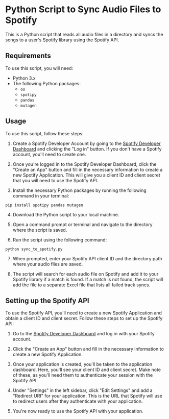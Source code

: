 # Python Script to Sync Audio Files to Spotify

This is a Python script that reads all audio files in a directory and syncs the songs to a user's Spotify library using the Spotify API.

## Requirements

To use this script, you will need:

- Python 3.x
- The following Python packages:
  - `os`
  - `spotipy`
  - `pandas`
  - `mutagen`

## Usage

To use this script, follow these steps:

1. Create a Spotify Developer Account by going to the [Spotify Developer Dashboard](https://developer.spotify.com/dashboard/) and clicking the "Log in" button. If you don't have a Spotify account, you'll need to create one.

2. Once you're logged in to the Spotify Developer Dashboard, click the "Create an App" button and fill in the necessary information to create a new Spotify Application. This will give you a client ID and client secret that you will need to use the Spotify API.

3. Install the necessary Python packages by running the following command in your terminal:

```
pip install spotipy pandas mutagen
```

4. Download the Python script to your local machine.

5. Open a command prompt or terminal and navigate to the directory where the script is saved.

6. Run the script using the following command:

```
python sync_to_spotify.py
```

7. When prompted, enter your Spotify API client ID and the directory path where your audio files are saved.

8. The script will search for each audio file on Spotify and add it to your Spotify library if a match is found. If a match is not found, the script will add the file to a separate Excel file that lists all failed track syncs.

## Setting up the Spotify API

To use the Spotify API, you'll need to create a new Spotify Application and obtain a client ID and client secret. Follow these steps to set up the Spotify API:

1. Go to the [Spotify Developer Dashboard](https://developer.spotify.com/dashboard/) and log in with your Spotify account.

2. Click the "Create an App" button and fill in the necessary information to create a new Spotify Application.

3. Once your application is created, you'll be taken to the application dashboard. Here, you'll see your client ID and client secret. Make note of these, as you'll need them to authenticate your session with the Spotify API.

4. Under "Settings" in the left sidebar, click "Edit Settings" and add a "Redirect URI" for your application. This is the URL that Spotify will use to redirect users after they authenticate with your application.

5. You're now ready to use the Spotify API with your application.
